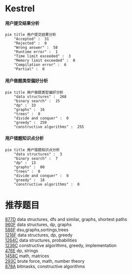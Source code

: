 # Kestrel

<!-- tabs:start -->



#### **用户提交结果分析**

```mermaid
pie title 用户提交结果分析
    "Accepted" :  31
    "Rejected" :  0
    "Wrong answer" :  58
    "Runtime error" :  1
    "Time limit exceeded" :  3
    "Memory limit exceeded" :  0
    "Compilation error" :  6
    "Partial" :  0
```

#### **用户做题类型偏好分析**

```mermaid
pie title 用户做题类型偏好分析
    "data structures" :  268
    "binary search" :  15
    "dp" :  33
    "graphs" :  16
    "trees" :  0
    "divide and conquer" :  0
    "greedy" :  259
    "constructive algorithms" :  255
```
#### **用户错题知识点分析**

```mermaid
pie title 用户错题知识点分析
    "data structures" :  3
    "binary search" :  7
    "dp" :  13
    "graphs" :  00
    "trees" :  0
    "divide and conquer" :  0
    "greedy" :  18
    "constructive algorithms" :  0
```



<!-- tabs:end -->
# 推荐题目
[877D](https://codeforces.com/contest/877/problem/D)		data structures,
                        dfs and similar,
                        graphs,
                        shortest paths		  
[960F](https://codeforces.com/contest/960/problem/F)		data structures,
                        dp,
                        graphs		  
[586F](https://codeforces.com/contest/586/problem/F)		dsu,graphs,sortings,trees		  
[1216F](https://codeforces.com/contest/1216/problem/F)		data structures,
                        dp,
                        greedy		  
[1264C](https://codeforces.com/contest/1264/problem/C)		data structures,
                        probabilities		  
[1236C](https://codeforces.com/contest/1236/problem/C)		constructive algorithms,
                        greedy,
                        implementation		  
[476E](https://codeforces.com/contest/476/problem/E)		dp,
                        strings		  
[1458C](https://codeforces.com/contest/1458/problem/C)		math,
                        matrices		  
[293C](https://codeforces.com/contest/293/problem/C)		brute force,
                        math,
                        number theory		  
[878A](https://codeforces.com/contest/878/problem/A)		bitmasks,
                        constructive algorithms		  
